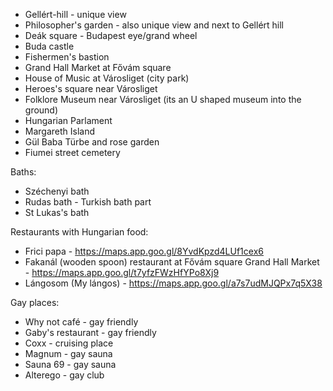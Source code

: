 
- Gellért-hill - unique view
- Philosopher's garden - also unique view and next to Gellért hill
- Deák square - Budapest eye/grand wheel
- Buda castle
- Fishermen's bastion
- Grand Hall Market at Fővám square
- House of Music at Városliget (city park)
- Heroes's square near Városliget
- Folklore Museum near Városliget (its an U shaped museum into the ground)
- Hungarian Parlament
- Margareth Island
- Gül Baba Türbe and rose garden
- Fiumei street cemetery

Baths:
- Széchenyi bath
- Rudas bath - Turkish bath part
- St Lukas's bath

Restaurants with Hungarian food:
- Frici papa - https://maps.app.goo.gl/8YvdKpzd4LUf1cex6
- Fakanál (wooden spoon) restaurant at Fővám square Grand Hall Market - https://maps.app.goo.gl/t7yfzFWzHfYPo8Xj9
- Lángosom (My lángos) - https://maps.app.goo.gl/a7s7udMJQPx7q5X38

Gay places:
- Why not café - gay friendly 
- Gaby's restaurant - gay friendly
- Coxx - cruising place
- Magnum - gay sauna
- Sauna 69 - gay sauna
- Alterego - gay club
